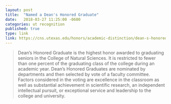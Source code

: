 ```yaml
---
layout: post
title:  "Named a Dean's Honored Graduate"
date:   2018-03-27 11:25:00 -0600
categories: ut recognition
published: true
type: link
link: https://cns.utexas.edu/honors/academic-distinction/dean-s-honored-graduates
---
```


>Dean’s Honored Graduate is the highest honor awarded to graduating seniors in the College of Natural Sciences. It is
>restricted to fewer than one percent of the graduating class of the college during an academic year. Dean’s Honored Graduates are nominated by
>departments and then selected by vote of a faculty committee. Factors considered in the voting are excellence in the classroom as well as substantial
>achievement in scientific research, an independent intellectual pursuit, or exceptional service and leadership to the college and university.